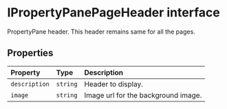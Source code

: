 # IPropertyPanePageHeader interface





PropertyPane header. 
This header remains same for all the pages.




## Properties

| Property	   | Type	| Description|
|:-------------|:-------|:-----------|
|`description`      | `string` | Header to display. |
|`image`      | `string` | Image url for the background image. |





